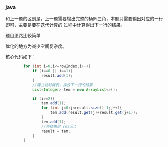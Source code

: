 ### java

和上一题的区别是，上一题需要输出完整的杨辉三角，本题只需要输出对应的一行即可，主要是要在迭代计算的
过程中计算得出下一行的结果。

题目思路比较简单

优化的地方为减少空间复杂度。

核心代码如下：
```java
        for (int i=0;i<=rowIndex;i++){
            if (i==0 || i==1){
                result.add(1);
            }
            //建立临时链表，存放下一行的结果
            List<Integer> tem = new ArrayList<>();

            if (i>=2){
                tem.add(1);
                for (int j=0;j<result.size()-1;j++){
                    tem.add(result.get(j)+result.get(j+1));
                }
                tem.add(1);
                //将结果给 result
                result = tem;
            }
        }

```
